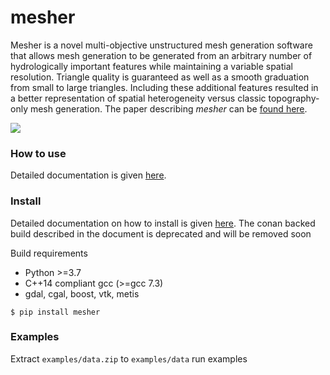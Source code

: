 # mesher

Mesher is a novel multi-objective unstructured mesh generation software that allows mesh generation to be generated from an arbitrary number of hydrologically important features while maintaining a variable spatial resolution. Triangle quality is guaranteed as well as a smooth graduation from small to large triangles. Including these additional features resulted in a better representation of spatial heterogeneity versus classic topography-only mesh generation. The paper describing *mesher* can be [found here](https://www.usask.ca/hydrology-old/papers/Marsh,_et_al_2018.pdf).

![](docs/source/images/mesher_veg.png)

### How to use
Detailed documentation is given [here](https://mesher-hydro.readthedocs.io).

### Install

Detailed documentation on how to install is given [here](https://mesher-hydro.readthedocs.io/en/latest/installation.html).
    The conan backed build described in the document is deprecated and will be removed soon

Build requirements
  - Python >=3.7
  - C++14 compliant gcc (>=gcc 7.3)
  - gdal, cgal, boost, vtk, metis

```
$ pip install mesher
```

### Examples

Extract `examples/data.zip` to `examples/data` run examples




